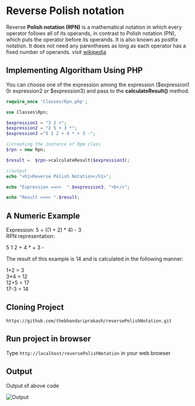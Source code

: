 # Reverse Polish notation

Reverse **Polish notation (RPN)** is a mathematical notation in which every operator follows all of its operands, 
in contrast to Polish notation (PN), which puts the operator before its operands. It is also known as postfix notation. 
It does not need any parentheses as long as each operator has a fixed number of operands.  visit [wikipedia](https://www.wikiwand.com/en/Reverse_Polish_notation)


## Implementing Algoritham Using PHP
You can choose one of the expression among the expression ($expression1 0r expression2 or $expression3) and pass to the **calculateResult()** method.

```php 
require_once 'Classes/Rpn.php';

use Classes\Rpn;

$expression1 = "3 2 +";
$expression2 = "2 5 + 3 *";
$expression3 ="5 1 2 + 4 * + 3 -";

//creating the instance of Rpm class
$rpn = new Rpn;

$result =  $rpn->calculateResult($expression3);

//output
echo "<h1>Reverse Polish Notation</h1>";

echo "Expression ==>>  ".$expression3. "<br/>";

echo "Result ==>> ".$result;
```


## A Numeric Example

Expression: 5 + ((1 + 2) * 4) - 3  
RPN representation:  

5 1 2 + 4 * + 3 -  

The result of this example is 14 and is calculated in the following manner:  

1+2 = 3  
3*4 = 12  
12+5 = 17  
17-3 = 14  

## Cloning Project

`https://github.com/thebhandariprakash/reversePolishNotation.git`

## Run project in browser
Type `http://localhost/reversePolishNotation` in your web browser

## Output
Output of above code

![Output](/thebhandariprakash/reversePolishNotation/blob/master/images/output.jpg?raw=true "Output")

